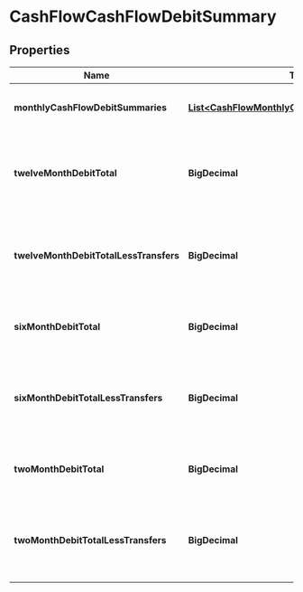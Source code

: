 

# CashFlowCashFlowDebitSummary


## Properties

| Name | Type | Description | Notes |
|------------ | ------------- | ------------- | -------------|
|**monthlyCashFlowDebitSummaries** | [**List&lt;CashFlowMonthlyCashFlowDebitSummaries&gt;**](CashFlowMonthlyCashFlowDebitSummaries.md) | List of attributes for each month |  |
|**twelveMonthDebitTotal** | **BigDecimal** | Sum of all monthly debit transactions for each month by account |  |
|**twelveMonthDebitTotalLessTransfers** | **BigDecimal** | Sum of all monthly debit transactions without transfers for the account |  |
|**sixMonthDebitTotal** | **BigDecimal** | Six month sum of all debit transactions by account |  |
|**sixMonthDebitTotalLessTransfers** | **BigDecimal** | Six month sum of all debit transactions without transfers for the account |  |
|**twoMonthDebitTotal** | **BigDecimal** | Two month sum of all debit transactions by account |  |
|**twoMonthDebitTotalLessTransfers** | **BigDecimal** | Two month sum of all debit transactions without transfers for the account |  |



